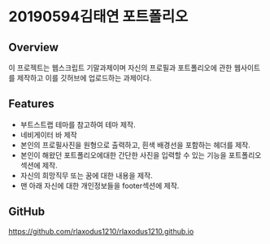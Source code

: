 # 20190594김태연 포트폴리오

## Overview
이 프로젝트는 웹스크립트 기말과제이며 자신의 프로필과 포트폴리오에 관한 웹사이트를 제작하고 이를 깃허브에 업로드하는 과제이다.

## Features
- 부트스트랩 테마를 참고하여 테마 제작.
- 네비게이터 바 제작
- 본인의 프로필사진을 원형으로 출력하고, 흰색 배경선을 포함하는 헤더를 제작.
- 본인이 해왔던 포트폴리오에대한 간단한 사진을 입력할 수 있는 기능을 포트폴리오 섹션에 제작.
- 자신의 희망직무 또는 꿈에 대한 내용을 제작.
- 맨 아래 자신에 대한 개인정보들을 footer섹션에 제작.

## GitHub
https://github.com/rlaxodus1210/rlaxodus1210.github.io

